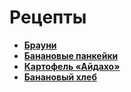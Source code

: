# Рецепты

- [**Брауни**](https://eda.ru/recepty/vypechka-deserty/brauni-37783)
- [**Банановые панкейки**](https://eda.ru/recepty/zavtraki/bananovie-pankejki-35975)
- [**Картофель «Айдахо»**](https://eda.ru/recepty/osnovnye-blyuda/kartofel-ajdaho-30625)
- [**Банановый хлеб**](https://eda.ru/recepty/vypechka-deserty/bananovyy-hleb-104302)
